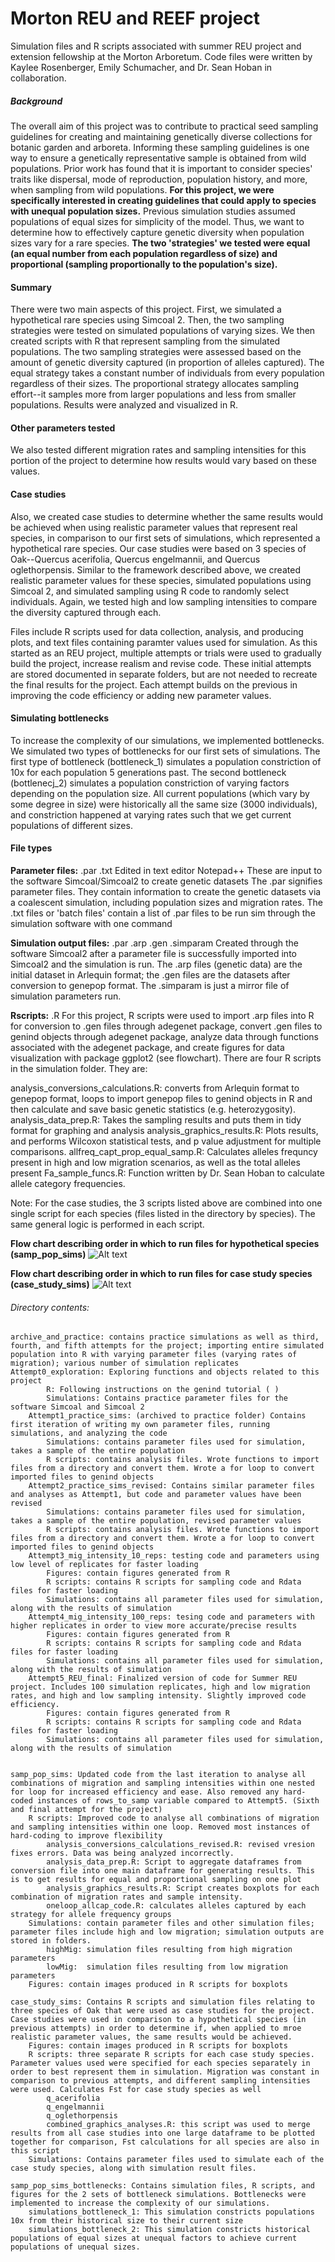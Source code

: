 # Morton REU and REEF project
Simulation files and R scripts associated with summer REU project and extension fellowship at the Morton Arboretum. Code files were written by Kaylee Rosenberger, Emily Schumacher, and Dr. Sean Hoban in collaboration. 
##### Background
The overall aim of this project was to contribute to practical seed sampling guidelines for creating and maintaining genetically diverse collections for botanic garden and arboreta. Informing these sampling guidelines is one way to ensure a genetically representative sample is obtained from wild populations. Prior work has found that it is important to consider species' traits like dispersal, mode of reproduction, population history, and more, when sampling from wild populations. **For this project, we were specifically interested in creating guidelines that could apply to species with unequal population sizes.** Previous simulation studies assumed populations of equal sizes for simplicity of the model. Thus, we want to determine how to effectively capture genetic diversity when population sizes vary for a rare species. **The two 'strategies' we tested were equal (an equal number from each population regardless of size) and proportional (sampling proportionally to the population's size).**

#### Summary
There were two main aspects of this project. First, we simulated a hypothetical rare species using Simcoal 2. Then, the two sampling strategies were tested on simulated populations of varying sizes. We then created scripts with R that represent sampling from the simulated populations. The two sampling strategies were assessed based on the amount of genetic diversity captured (in proportion of alleles captured). The equal strategy takes a constant number of individuals from every population regardless of their sizes. The proportional strategy allocates sampling effort--it samples more from larger populations and less from smaller populations. Results were analyzed and visualized in R. 

#### Other parameters tested
We also tested different migration rates and sampling intensities for this portion of the project to determine how results would vary based on these values.

#### Case studies
Also, we created case studies to determine whether the same results would be achieved when using realistic parameter values that represent real species, in comparison to our first sets of simulations, which represented a hypothetical rare species. Our case studies were based on 3 species of Oak--Quercus acerifolia, Quercus engelmannii, and Quercus oglethorpensis. Similar to the framework described above, we created realistic parameter values for these species, simulated populations using Simcoal 2, and simulated sampling using R code to randomly select individuals. Again, we tested high and low sampling intensities to compare the diversity captured through each. 
    
Files include R scripts used for data collection, analysis, and producing plots, and text files containing paramter values used for simulation. 
As this started as an REU project, multiple attempts or trials were used to gradually build the project, increase realism and revise code.  These initial attempts are stored documented in separate folders, but are not needed to recreate the final results for the project. Each attempt builds on the previous in improving the code efficiency or adding new parameter values.

#### Simulating bottlenecks 
To increase the complexity of our simulations, we implemented bottlenecks. We simulated two types of bottlenecks for our first sets of simulations. The first type of bottleneck (bottleneck_1) simulates a population constriction of 10x for each population 5 generations past. The second bottleneck (bottlenecj_2) simulates a population constriction of varying factors depending on the population size. All current populations (which vary by some degree in size) were historically all the same size (3000 individuals), and constriction happened at varying rates such that we get current populations of different sizes. 

#### File types
**Parameter files:**
    .par .txt
    Edited in text editor Notepad++
    These are input to the software Simcoal/Simcoal2 to create genetic datasets The .par signifies parameter files.  They contain information to create the genetic datasets via a coalescent simulation, including population sizes and migration rates.  The .txt files or 'batch files' contain a list of .par files to be run sim through the simulation software with one command

**Simulation output files:**
    .par .arp .gen .simparam
    Created through the software Simcoal2 after a parameter file is successfully imported into Simcoal2 and the simulation is run.  The .arp files (genetic data) are the initial dataset in Arlequin format; the .gen files are the datasets after conversion to genepop format.  The .simparam is just a mirror file of simulation parameters run.

**Rscripts:**
    .R 
    For this project, R scripts were used to import .arp files into R for conversion to .gen files through adegenet package, convert .gen files to genind objects through adegenet package, analyze data through functions associated with the adegenet package, and create figures for data visualization with package ggplot2 (see flowchart).  There are four R scripts in the simulation folder.  They are:

analysis_conversions_calculations.R: converts from Arlequin format to genepop format, loops to import genepop files to genind objects in R and then calculate and save basic genetic statistics (e.g. heterozygosity).
analysis_data_prep.R: Takes the sampling results and puts them in tidy format for graphing and analysis
analysis_graphics_results.R: Plots results, and performs Wilcoxon statistical tests, and p value adjustment for multiple comparisons.
allfreq_capt_prop_equal_samp.R: Calculates alleles frequncy present in high and low migration scenarios, as well as the total alleles present 
Fa_sample_funcs.R: Function written by Dr. Sean Hoban to calculate allele category frequencies. 

Note: For the case studies, the 3 scripts listed above are combined into one single script for each species (files listed in the directory by species). The same general logic is performed in each script. 

**Flow chart describing order in which to run files for hypothetical species (samp_pop_sims)**
![Alt text](samp_pop_sims/Figures/read_me_flowchart.png?raw=true "Files to run")

**Flow chart describing order in which to run files for case study species (case_study_sims)**
![Alt text](case_study_sims/Figures/read_me_flowchart_case_studies.png?raw=true "Files to run")


###### Directory contents:

    archive_and_practice: contains practice simulations as well as third, fourth, and fifth attempts for the project; importing entire simulated population into R with varying parameter files (varying rates of migration); various number of simulation replicates
    Attempt0_exploration: Exploring functions and objects related to this project
            R: Following instructions on the genind tutorial ( )
            Simulations: Contains practice parameter files for the software Simcoal and Simcoal 2
        Attempt1_practice_sims: (archived to practice folder) Contains first iteration of writing my own parameter files, running simulations, and analyzing the code
            Simulations: contains parameter files used for simulation, takes a sample of the entire population
            R scripts: contains analysis files. Wrote functions to import files from a directory and convert them. Wrote a for loop to convert imported files to genind objects
        Attempt2_practice_sims_revised: Contains similar parameter files and analyses as Attempt1, but code and parameter values have been revised
            Simulations: contains parameter files used for simulation, takes a sample of the entire population, revised parameter values
            R scripts: contains analysis files. Wrote functions to import files from a directory and convert them. Wrote a for loop to convert imported files to genind objects
        Attempt3_mig_intensity_10_reps: testing code and parameters using low level of replicates for faster loading
            Figures: contain figures generated from R
            R scripts: contains R scripts for sampling code and Rdata files for faster loading
            Simulations: contains all parameter files used for simulation, along with the results of simulation
        Attempt4_mig_intensity_100_reps: tesing code and parameters with higher replicates in order to view more accurate/precise results
            Figures: contain figures generated from R
            R scripts: contains R scripts for sampling code and Rdata files for faster loading
            Simulations: contains all parameter files used for simulation, along with the results of simulation
        Attempt5_REU_final: Finalized version of code for Summer REU project. Includes 100 simulation replicates, high and low migration rates, and high and low sampling intensity. Slightly improved code efficiency. 
            Figures: contain figures generated from R
            R scripts: contains R scripts for sampling code and Rdata files for faster loading
            Simulations: contains all parameter files used for simulation, along with the results of simulation


    samp_pop_sims: Updated code from the last iteration to analyse all combinations of migration and sampling intensities within one nested for loop for increased efficiency and ease. Also removed any hard-coded instances of rows_to_samp variable compared to Attempt5. (Sixth and final attempt for the project)
        R scripts: Improved code to analyse all combinations of migration and sampling intensities within one loop. Removed most instances of hard-coding to improve flexibility
            analysis_conversions_calculations_revised.R: revised vresion fixes errors. Data was being analyzed incorrectly.
            analysis_data_prep.R: Script to aggregate dataframes from conversion file into one main dataframe for generating results. This is to get results for equal and proportional sampling on one plot
            analysis_graphics_results.R: Script creates boxplots for each combination of migration rates and sample intensity. 
            oneloop_allcap_code.R: calculates alleles captured by each strategy for allele frequency groups 
        Simulations: contain parameter files and other simulation files; parameter files include high and low migration; simulation outputs are stored in folders.
            highMig: simulation files resulting from high migration parameters
            lowMig:  simulation files resulting from low migration parameters
        Figures: contain images produced in R scripts for boxplots

    case_study_sims: Contains R scripts and simulation files relating to three species of Oak that were used as case studies for the project. Case studies were used in comparison to a hypothetical species (in previous attempts) in order to determine if, when applied to mroe realistic parameter values, the same results would be achieved. 
        Figures: contain images produced in R scripts for boxplots
        R scripts: three separate R scripts for each case study species. Parameter values used were specified for each species separately in order to best represent them in simulation. Migration was constant in comparison to previous attempts, and different sampling intensities were used. Calculates Fst for case study species as well
            q_acerifolia
            q_engelmannii
            q_oglethorpensis
            combined_graphics_analyses.R: this script was used to merge results from all case studies into one large dataframe to be plotted together for comparison, Fst calculations for all species are also in this script
        Simulations: Contains parameter files used to simulate each of the case study species, along with simulation result files.

    samp_pop_sims_bottlenecks: Contains simulation files, R scripts, and figures for the 2 sets of bottleneck simulations. Bottlenecks were implemented to increase the complexity of our simulations. 
        simulations_bottleneck_1: This simulation constricts populations 10x from their historical size to their current size
        simulations_bottleneck_2: This simulation constricts historical populations of equal sizes at unequal factors to achieve current populations of unequal sizes. 
